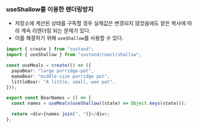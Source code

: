 ### useShallow를 이용한 렌더링방지

- 저장소에 계산된 상태를 구독할 경우 실제값은 변경되지 않았음에도 얕은 복사에 따라 계속 리렌더링 되는 문제가 있다.
- 이를 해결하기 위해 `useShallow`를 사용할 수 있다.

```ts
import { create } from "zustand";
import { useShallow } from "zustand/react/shallow";

const useMeals = create(() => ({
  papaBear: "large porridge-pot",
  mamaBear: "middle-size porridge pot",
  littleBear: "A little, small, wee pot",
}));

export const BearNames = () => {
  const names = useMeals(useShallow((state) => Object.keys(state)));

  return <div>{names.join(", ")}</div>;
};
```
